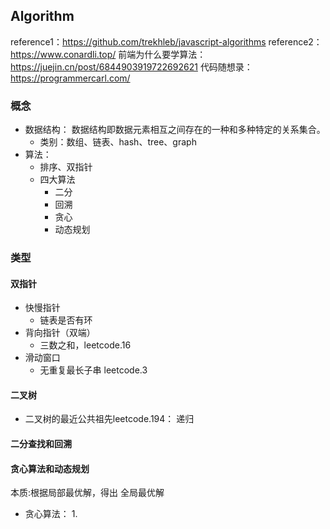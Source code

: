 ## Algorithm
reference1：https://github.com/trekhleb/javascript-algorithms
reference2：https://www.conardli.top/
前端为什么要学算法：https://juejin.cn/post/6844903919722692621
代码随想录：https://programmercarl.com/

### 概念
- 数据结构： 数据结构即数据元素相互之间存在的一种和多种特定的关系集合。
    - 类别：数组、链表、hash、tree、graph
- 算法：
    - 排序、双指针
    - 四大算法
        - 二分
        - 回溯
        - 贪心
        - 动态规划


### 类型

#### 双指针
- 快慢指针
    - 链表是否有环
- 背向指针（双端）
    - 三数之和，leetcode.16
- 滑动窗口
    - 无重复最长子串 leetcode.3

#### 二叉树
- 二叉树的最近公共祖先leetcode.194： 递归

#### 二分查找和回溯


#### 贪心算法和动态规划
本质:根据局部最优解，得出     全局最优解
- 贪心算法： 
    1. 
